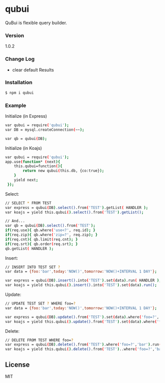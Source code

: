 # qubui

QuBui is flexible query builder.

### Version
1.0.2

### Change Log

* clear default Results

### Installation

```sh
$ npm i qubui
```

### Example 

Initialize (in Express)
```sh
var qubui = require('qubui');
var DB = mysql.createConnection(~~);

var qb = qubui(DB);
```

Initialize (in Koajs)
```sh
var qubui = require('qubui');
app.use(function* (next){
    this.qubui=function(){
        return new qubui(this.db, {co:true});
    }
    yield next;
 });
```

Select:
```sh
// SELECT * FROM TEST
var express = qubui(DB).select().from('TEST').getList( HANDLER );
var koajs = yield this.qubui().select().from('TEST').getList();

// And...
var qb = qubui(DB).select().from('TEST');
if(req.use){ qb.where('use<?', req.id); }
if(req.zip){ qb.where('zip=?', req.zip); }
if(req.cnt){ qb.limit(req.cnt); }
if(req.srt){ qb.order(req.srt); }
qb.getList( HANDLER );
```

Insert:
```sh
// INSERT INTO TEST SET ?
var data = {foo:'bar',today:'NOW()',tomorrow:'NOW()+INTERVAL 1 DAY'};

var express = qubui(DB).insert().into('TEST').set(data).run( HANDLER );
var koajs = yield this.qubui().insert().into('TEST').set(data).run();
```

Update:
```sh
// UPDATE TEST SET ? WHERE foo=?
var data = {foo:'bar',today:'NOW()',tomorrow:'NOW()+INTERVAL 1 DAY'};

var express = qubui(DB).update().from('TEST').set(data).where('foo=?','bar').run( HANDLER );
var koajs = yield this.qubui().update().from('TEST').set(data).where('foo=?','bar').run();
```

Delete:
```sh
// DELETE FROM TEST WHERE foo=?
var express = qubui(DB).delete().from('TEST').where('foo=?','bar').run( HANDLER );
var koajs = yield this.qubui().delete().from('TEST')..where('foo=?','bar').run();
```


License
----

MIT


[npmjs]:https://www.npmjs.com/
